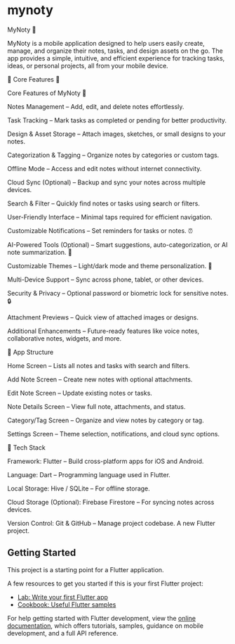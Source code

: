 # mynoty
MyNoty 📱

MyNoty is a mobile application designed to help users easily create, manage, and organize their notes, tasks, and design assets on the go. The app provides a simple, intuitive, and efficient experience for tracking tasks, ideas, or personal projects, all from your mobile device.

🌟 Core Features 📌

Core Features of MyNoty 📌

Notes Management – Add, edit, and delete notes effortlessly.

Task Tracking – Mark tasks as completed or pending for better productivity.

Design & Asset Storage – Attach images, sketches, or small designs to your notes.

Categorization & Tagging – Organize notes by categories or custom tags.

Offline Mode – Access and edit notes without internet connectivity.

Cloud Sync (Optional) – Backup and sync your notes across multiple devices.

Search & Filter – Quickly find notes or tasks using search or filters.

User-Friendly Interface – Minimal taps required for efficient navigation.

Customizable Notifications – Set reminders for tasks or notes. ⏰

AI-Powered Tools (Optional) – Smart suggestions, auto-categorization, or AI note summarization. 🤖

Customizable Themes – Light/dark mode and theme personalization. 🎨

Multi-Device Support – Sync across phone, tablet, or other devices.

Security & Privacy – Optional password or biometric lock for sensitive notes. 🔒

Attachment Previews – Quick view of attached images or designs.

Additional Enhancements – Future-ready features like voice notes, collaborative notes, widgets, and more.


📱 App Structure

Home Screen – Lists all notes and tasks with search and filters.

Add Note Screen – Create new notes with optional attachments.

Edit Note Screen – Update existing notes or tasks.

Note Details Screen – View full note, attachments, and status.

Category/Tag Screen – Organize and view notes by category or tag.

Settings Screen – Theme selection, notifications, and cloud sync options.

🚀 Tech Stack

Framework: Flutter
 – Build cross-platform apps for iOS and Android.

Language: Dart – Programming language used in Flutter.

Local Storage: Hive / SQLite – For offline storage.

Cloud Storage (Optional): Firebase Firestore – For syncing notes across devices.

Version Control: Git & GitHub – Manage project codebase.
A new Flutter project.

## Getting Started

This project is a starting point for a Flutter application.

A few resources to get you started if this is your first Flutter project:

- [Lab: Write your first Flutter app](https://docs.flutter.dev/get-started/codelab)
- [Cookbook: Useful Flutter samples](https://docs.flutter.dev/cookbook)

For help getting started with Flutter development, view the
[online documentation](https://docs.flutter.dev/), which offers tutorials,
samples, guidance on mobile development, and a full API reference.
